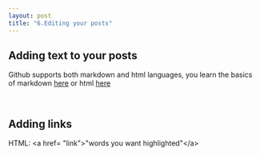 ```yaml
---
layout: post
title: "6.Editing your posts"
---
```

<html>
  <body>
    <h2>Adding text to your posts</h2>
    <p>Github supports both markdown and html languages, you learn the basics of markdown <a href="https://www.markdownguide.org/basic-syntax/">here</a>
      or html <a href="https://developer.mozilla.org/en-US/docs/Learn/Getting_started_with_the_web/HTML_basics"> here</a></p>
    <br />
    <h2>Adding links</h2>
    <p>HTML: &lta href= "link"&gt"words you want highlighted"&lt/a&gt
